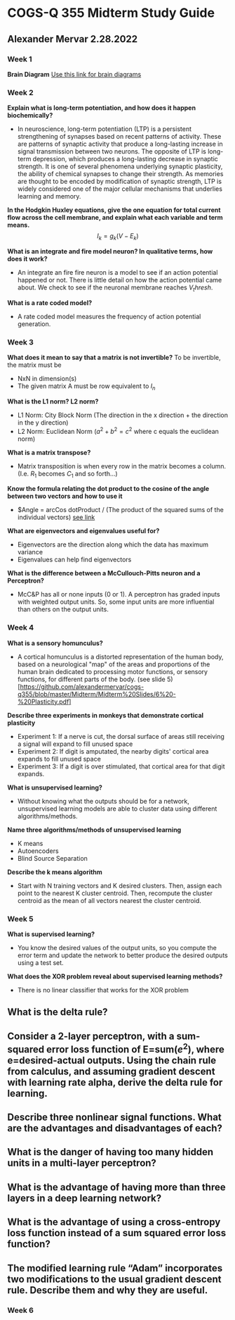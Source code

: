 # COGS-Q 355 Midterm Study Guide
## Alexander Mervar 2.28.2022

### Week 1
**Brain Diagram**
[Use this link for brain diagrams](https://github.com/alexandermervar/cogs-q355/blob/master/Midterm/Midterm%20Slides/1%20-%20Intro.pdf)

### Week 2
**Explain what is long-term potentiation, and how does it happen biochemically?**
- In neuroscience, long-term potentiation (LTP) is a persistent strengthening of synapses based on recent patterns of activity. These are patterns of synaptic activity that produce a long-lasting increase in signal transmission between two neurons. The opposite of LTP is long-term depression, which produces a long-lasting decrease in synaptic strength.
It is one of several phenomena underlying synaptic plasticity, the ability of chemical synapses to change their strength. As memories are thought to be encoded by modification of synaptic strength, LTP is widely considered one of the major cellular mechanisms that underlies learning and memory.

**In the Hodgkin Huxley equations, give the one equation for total current flow across the cell membrane, and explain what each variable and term means.**
$$
I_k = g_k (V-E_k)
$$

**What is an integrate and fire model neuron?  In qualitative terms, how does it work?**
- An integrate an fire fire neuron is a model to see if an action potential happened or not. There is little detail on how the action potential came about. We check to see if the neuronal membrane reaches $V_thresh$.

**What is a rate coded model?**
- A rate coded model measures the frequency of action potential generation.

### Week 3
**What does it mean to say that a matrix is not invertible?**
To be invertible, the matrix must be
- NxN in dimension(s)
- The given matrix A must be row equivalent to $I_n$

**What is the L1 norm?  L2 norm?**
- L1 Norm: City Block Norm (The direction in the x direction + the direction in the y direction)
- L2 Norm: Euclidean Norm ($a^2 + b^2 = c^2$ where c equals the euclidean norm)

**What is a matrix transpose?**
- Matrix transposition is when every row in the matrix becomes a column. (I.e. $R_1$ becomes $C_1$ and so forth...)

**Know the formula relating the dot product to the cosine of the angle between two vectors and how to use it**
- $Angle = arcCos dotProduct / (The product of the squared sums of the individual vectors) [see link](https://github.com/alexandermervar/cogs-q355/blob/master/Assignments/Assignment%203/3%20-%20Linear%20Algebra.ipynb)

**What are eigenvectors and eigenvalues useful for?**
- Eigenvectors are the direction along which the data has maximum variance
- Eigenvalues can help find eigenvectors

**What is the difference between a McCullouch-Pitts neuron and a Perceptron?**
- McC&P has all or none inputs (0 or 1). A perceptron has graded inputs with weighted output units. So, some input units are more influential than others on the output units.


### Week 4
**What is a sensory homunculus?**
- A cortical homunculus is a distorted representation of the human body, based on a neurological "map" of the areas and proportions of the human brain dedicated to processing motor functions, or sensory functions, for different parts of the body. (see slide 5)[https://github.com/alexandermervar/cogs-q355/blob/master/Midterm/Midterm%20Slides/6%20-%20Plasticity.pdf]

**Describe three experiments in monkeys that demonstrate cortical plasticity**
- Experiment 1: If a nerve is cut, the dorsal surface of areas still receiving a signal will expand to fill unused space
- Experiment 2: If digit is amputated, the nearby digits' cortical area expands to fill unused space
- Experiment 3: If a digit is over stimulated, that cortical area for that digit expands.

**What is unsupervised learning?**
- Without knowing what the outputs should be for a network, unsupervised learning models are able to cluster data using different algorithms/methods.

**Name three algorithms/methods of unsupervised learning**
- K means
- Autoencoders
- Blind Source Separation

**Describe the k means algorithm**
- Start with N training vectors and K desired clusters. Then, assign each point to the nearest K cluster centroid. Then, recompute the cluster centroid as the mean of all vectors nearest the cluster centroid.

### Week 5
**What is supervised learning?**
- You know the desired values of the output units, so you compute the error term and update the network to better produce the desired outputs using a test set.

**What does the XOR problem reveal about supervised learning methods?**
- There is no linear classifier that works for the XOR problem

**What is the delta rule?**
- 

**Consider a 2-layer perceptron, with a sum-squared error loss function of E=sum($e^2$), where e=desired-actual outputs.  Using the chain rule from calculus, and assuming gradient descent with learning rate alpha, derive the delta rule for learning.**
- 

**Describe three nonlinear signal functions. What are the advantages and disadvantages of each?**
- 

**What is the danger of having too many hidden units in a multi-layer perceptron?**
- 

**What is the advantage of having more than three layers in a deep learning network?**
- 

**What is the advantage of using a cross-entropy loss function instead of a sum squared error loss function?**
- 

**The modified learning rule “Adam” incorporates two modifications to the usual gradient descent rule. Describe them and why they are useful.**
- 

### Week 6


